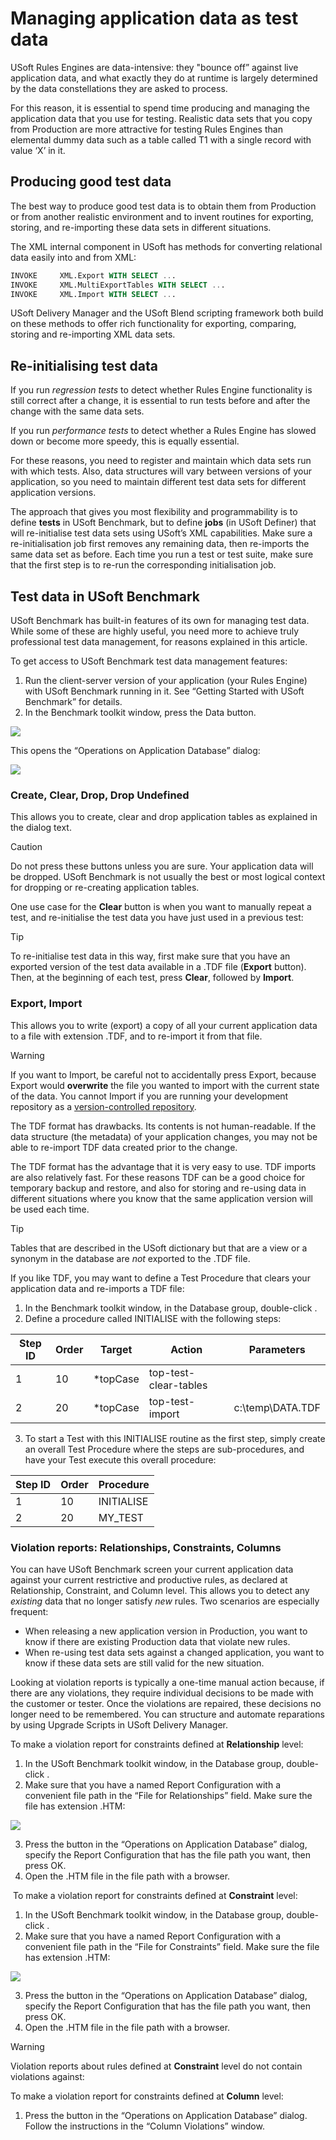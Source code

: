 # Managing application data as test data

USoft Rules Engines are data-intensive: they "bounce off” against live application data, and what exactly they do at runtime is largely determined by the data constellations they are asked to process.

For this reason, it is essential to spend time producing and managing the application data that you use for testing. Realistic data sets that you copy from Production are more attractive for testing Rules Engines than elemental dummy data such as a table called T1 with a single record with value ‘X’ in it.

## Producing good test data

The best way to produce good test data is to obtain them from Production or from another realistic environment and to invent routines for exporting, storing, and re-importing these data sets in different situations.

The XML internal component in USoft has methods for converting relational data easily into and from XML:

```sql
INVOKE     XML.Export WITH SELECT ...
INVOKE     XML.MultiExportTables WITH SELECT ...
INVOKE     XML.Import WITH SELECT ...

```

USoft Delivery Manager and the USoft Blend scripting framework both build on these methods to offer rich functionality for exporting, comparing, storing and re-importing XML data sets.

## Re-initialising test data

If you run *regression tests* to detect whether Rules Engine functionality is still correct after a change, it is essential to run tests before and after the change with the same data sets.

If you run *performance tests* to detect whether a Rules Engine has slowed down or become more speedy, this is equally essential.

For these reasons, you need to register and maintain which data sets run with which tests. Also, data structures will vary between versions of your application, so you need to maintain different test data sets for different application versions.

The approach that gives you most flexibility and programmability is to define **tests** in USoft Benchmark, but to define **jobs** (in USoft Definer) that will re-initialise test data sets using USoft’s XML capabilities. Make sure a re-initialisation job first removes any remaining data, then re-imports the same data set as before. Each time you run a test or test suite, make sure that the first step is to re-run the corresponding initialisation job.

## Test data in USoft Benchmark

USoft Benchmark has built-in features of its own for managing test data. While some of these are highly useful, you need more to achieve truly professional test data management, for reasons explained in this article.

To get access to USoft Benchmark test data management features:

1. Run the client-server version of your application (your Rules Engine) with USoft Benchmark running in it. See “Getting Started with USoft Benchmark” for details.
2. In the Benchmark toolkit window, press the Data button.

![](/api/Modeller%20and%20Rules%20Engine/Testing%20a%20Rules%20Engine%20with%20USoft%20Benchmark/assets/557b549f-a860-4b96-bb4f-d62256d0d8b9.png)

This opens the “Operations on Application Database” dialog:

![](/api/Modeller%20and%20Rules%20Engine/Testing%20a%20Rules%20Engine%20with%20USoft%20Benchmark/assets/a8246ea7-3591-4677-be8b-45167195cbbc.png)

### Create, Clear, Drop, Drop Undefined

This allows you to create, clear and drop application tables as explained in the dialog text.

> [!CAUTION]
> Do not press these buttons unless you are sure. Your application data will be dropped. USoft Benchmark is not usually the best or most logical context for dropping or re-creating application tables.

One use case for the **Clear** button is when you want to manually repeat a test, and re-initialise the test data you have just used in a previous test:

> [!TIP]
> To re-initialise test data in this way, first make sure that you have an exported version of the test data available in a .TDF file (**Export** button). Then, at the beginning of each test, press **Clear**, followed by **Import**.

### Export, Import

This allows you to write (export) a copy of all your current application data to a file with extension .TDF, and to re-import it from that file.

> [!WARNING]
> If you want to Import, be careful not to accidentally press Export, because Export would **overwrite** the file you wanted to import with the current state of the data.
> You cannot Import if you are running your development repository as a [version-controlled repository]().

The TDF format has drawbacks. Its contents is not human-readable. If the data structure (the metadata) of your application changes, you may not be able to re-import TDF data created prior to the change.

The TDF format has the advantage that it is very easy to use. TDF imports are also relatively fast. For these reasons TDF can be a good choice for temporary backup and restore, and also for storing and re-using data in different situations where you know that the same application version will be used each time.

> [!TIP]
> Tables that are described in the USoft dictionary but that are a view or a synonym in the database are *not* exported to the .TDF file.

If you like TDF, you may want to define a Test Procedure that clears your application data and re-imports a TDF file:

1. In the Benchmark toolkit window, in the Database group, double-click .
2. Define a procedure called INITIALISE with the following steps:

|**Step ID**|**Order**|**Target**|**Action**|**Parameters**|
|--------|--------|--------|--------|--------|
|1       |10      |*topCase|top-test-clear-tables|        |
|2       |20      |*topCase|top-test-import|c:\\temp\\DATA.TDF|



3. To start a Test with this INITIALISE routine as the first step, simply create an overall Test Procedure where the steps are sub-procedures, and have your Test execute this overall procedure:

|**Step ID**|**Order**|**Procedure**|
|--------|--------|--------|
|1       |10      |INITIALISE|
|2       |20      |MY_TEST |



### Violation reports: Relationships, Constraints, Columns

You can have USoft Benchmark screen your current application data against your current restrictive and productive rules, as declared at Relationship, Constraint, and Column level. This allows you to detect any *existing* data that no longer satisfy *new* rules. Two scenarios are especially frequent:

- When releasing a new application version in Production, you want to know if there are existing Production data that violate new rules.
- When re-using test data sets against a changed application, you want to know if these data sets are still valid for the new situation.

Looking at violation reports is typically a one-time manual action because, if there are any violations, they require individual decisions to be made with the customer or tester. Once the violations are repaired, these decisions no longer need to be remembered. You can structure and automate reparations by using Upgrade Scripts in USoft Delivery Manager.

To make a violation report for constraints defined at **Relationship** level:

1. In the USoft Benchmark toolkit window, in the Database group, double-click .
2. Make sure that you have a named Report Configuration with a convenient file path in the “File for Relationships” field. Make sure the file has extension .HTM:

![](/api/Modeller%20and%20Rules%20Engine/Testing%20a%20Rules%20Engine%20with%20USoft%20Benchmark/assets/5c2d524d-c72e-408c-8512-725dd21624df.png)

3. Press the button in the “Operations on Application Database” dialog, specify the Report Configuration that has the file path you want, then press OK.
4. Open the .HTM file in the file path with a browser.

 To make a violation report for constraints defined at **Constraint** level:

1. In the USoft Benchmark toolkit window, in the Database group, double-click .
2. Make sure that you have a named Report Configuration with a convenient file path in the “File for Constraints” field. Make sure the file has extension .HTM:

![](/api/Modeller%20and%20Rules%20Engine/Testing%20a%20Rules%20Engine%20with%20USoft%20Benchmark/assets/5c2d524d-c72e-408c-8512-725dd21624df.png)

3. Press the button in the “Operations on Application Database” dialog, specify the Report Configuration that has the file path you want, then press OK.
4. Open the .HTM file in the file path with a browser.

> [!WARNING]
> Violation reports about rules defined at **Constraint** level do not contain violations against:

To make a violation report for constraints defined at **Column** level:

1. Press the button in the “Operations on Application Database” dialog. Follow the instructions in the “Column Violations” window.